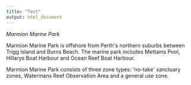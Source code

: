 ```yaml
---
title: "Test"
output: html_document
---
```


*Marmion Marine Park*

Marmion Marine Park is offshore from Perth's northern suburbs between Trigg Island and Burns Beach. The marine park includes Mettams Pool, Hillarys Boat Harbour and Ocean Reef Boat Harbour.

Marmion Marine Park consists of three zone types: 'no-take' sanctuary zones, Watermans Reef Observation Area and a general use zone.
